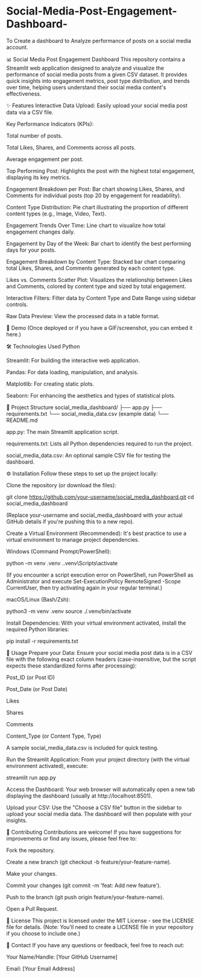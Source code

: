 # Social-Media-Post-Engagement-Dashboard-
To Create a dashboard to Analyze performance of posts on a social media account.

📊 Social Media Post Engagement Dashboard
This repository contains a Streamlit web application designed to analyze and visualize the performance of social media posts from a given CSV dataset. It provides quick insights into engagement metrics, post type distribution, and trends over time, helping users understand their social media content's effectiveness.

✨ Features
Interactive Data Upload: Easily upload your social media post data via a CSV file.

Key Performance Indicators (KPIs):

Total number of posts.

Total Likes, Shares, and Comments across all posts.

Average engagement per post.

Top Performing Post: Highlights the post with the highest total engagement, displaying its key metrics.

Engagement Breakdown per Post: Bar chart showing Likes, Shares, and Comments for individual posts (top 20 by engagement for readability).

Content Type Distribution: Pie chart illustrating the proportion of different content types (e.g., Image, Video, Text).

Engagement Trends Over Time: Line chart to visualize how total engagement changes daily.

Engagement by Day of the Week: Bar chart to identify the best performing days for your posts.

Engagement Breakdown by Content Type: Stacked bar chart comparing total Likes, Shares, and Comments generated by each content type.

Likes vs. Comments Scatter Plot: Visualizes the relationship between Likes and Comments, colored by content type and sized by total engagement.

Interactive Filters: Filter data by Content Type and Date Range using sidebar controls.

Raw Data Preview: View the processed data in a table format.

🚀 Demo
(Once deployed or if you have a GIF/screenshot, you can embed it here.)

🛠️ Technologies Used
Python

Streamlit: For building the interactive web application.

Pandas: For data loading, manipulation, and analysis.

Matplotlib: For creating static plots.

Seaborn: For enhancing the aesthetics and types of statistical plots.

📁 Project Structure
social_media_dashboard/
├── app.py
├── requirements.txt
└── social_media_data.csv (example data)
└── README.md

app.py: The main Streamlit application script.

requirements.txt: Lists all Python dependencies required to run the project.

social_media_data.csv: An optional sample CSV file for testing the dashboard.

⚙️ Installation
Follow these steps to set up the project locally:

Clone the repository (or download the files):

git clone https://github.com/your-username/social_media_dashboard.git
cd social_media_dashboard

(Replace your-username and social_media_dashboard with your actual GitHub details if you're pushing this to a new repo).

Create a Virtual Environment (Recommended):
It's best practice to use a virtual environment to manage project dependencies.

Windows (Command Prompt/PowerShell):

python -m venv .venv
.\.venv\Scripts\activate

(If you encounter a script execution error on PowerShell, run PowerShell as Administrator and execute Set-ExecutionPolicy RemoteSigned -Scope CurrentUser, then try activating again in your regular terminal.)

macOS/Linux (Bash/Zsh):

python3 -m venv .venv
source ./.venv/bin/activate

Install Dependencies:
With your virtual environment activated, install the required Python libraries:

pip install -r requirements.txt

🚀 Usage
Prepare your Data:
Ensure your social media post data is in a CSV file with the following exact column headers (case-insensitive, but the script expects these standardized forms after processing):

Post_ID (or Post ID)

Post_Date (or Post Date)

Likes

Shares

Comments

Content_Type (or Content Type, Type)

A sample social_media_data.csv is included for quick testing.

Run the Streamlit Application:
From your project directory (with the virtual environment activated), execute:

streamlit run app.py

Access the Dashboard:
Your web browser will automatically open a new tab displaying the dashboard (usually at http://localhost:8501).

Upload your CSV:
Use the "Choose a CSV file" button in the sidebar to upload your social media data. The dashboard will then populate with your insights.

🤝 Contributing
Contributions are welcome! If you have suggestions for improvements or find any issues, please feel free to:

Fork the repository.

Create a new branch (git checkout -b feature/your-feature-name).

Make your changes.

Commit your changes (git commit -m 'feat: Add new feature').

Push to the branch (git push origin feature/your-feature-name).

Open a Pull Request.

📄 License
This project is licensed under the MIT License - see the LICENSE file for details.
(Note: You'll need to create a LICENSE file in your repository if you choose to include one.)

📧 Contact
If you have any questions or feedback, feel free to reach out:

Your Name/Handle: [Your GitHub Username]

Email: [Your Email Address]
